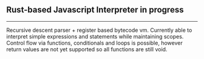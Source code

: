 ## Rust-based Javascript Interpreter in progress

-----------------------------------------------------------------------------------------------

Recursive descent parser + register based bytecode vm. Currently able to
interpret simple expressions and statements while maintaining scopes. Control
flow via functions, conditionals and loops is possible, however return values
are not yet supported so all functions are still void.
